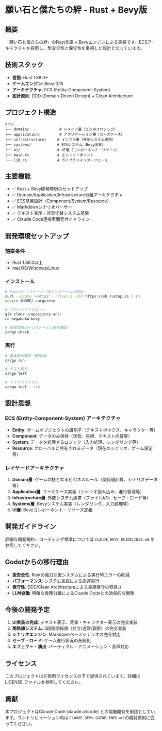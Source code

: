 # 願い石と僕たちの絆 - Rust + Bevy版

## 概要
「願い石と僕たちの絆」のRust言語 + Bevyエンジンによる実装です。ECSアーキテクチャを採用し、型安全性と保守性を重視した設計となっています。

## 技術スタック
- **言語**: Rust 1.88.0+
- **ゲームエンジン**: Bevy 0.15
- **アーキテクチャ**: ECS (Entity-Component-System)
- **設計原則**: DDD (Domain-Driven Design) + Clean Architecture

## プロジェクト構造
```
src/
├── domain/              # ドメイン層（ビジネスロジック）
├── application/         # アプリケーション層（ユースケース）
├── infrastructure/     # インフラ層（外部システム連携）
├── systems/            # ECSシステム（Bevy固有）
├── ui/                 # UI層（コンポーネント・リソース）
├── main.rs             # エントリーポイント
└── lib.rs              # ライブラリインターフェース
```

## 主要機能
- ✅ Rust + Bevy開発環境のセットアップ
- ✅ Domain/Application/Infrastructure分離アーキテクチャ
- ✅ ECS基盤設計（Component/System/Resource）
- ✅ Markdownシナリオパーサー
- ✅ テキスト表示・背景切替システム基盤
- ✅ Claude Code連携用開発ガイドライン

## 開発環境セットアップ

### 前提条件
- Rust 1.88.0以上
- macOS/Windows/Linux

### インストール
```bash
# Rustのインストール（未インストールの場合）
curl --proto '=https' --tlsv1.2 -sSf https://sh.rustup.rs | sh
source $HOME/.cargo/env

# プロジェクトクローン
git clone <repository-url>
cd negaboku-bevy

# 依存関係のインストールと動作確認
cargo check
```

### 実行
```bash
# 基本動作確認（簡易版）
cargo run

# テスト実行
cargo test

# ライブラリテスト
cargo test --lib
```

## 設計思想

### ECS (Entity-Component-System) アーキテクチャ
- **Entity**: ゲームオブジェクトの識別子（テキストボックス、キャラクター等）
- **Component**: データのみ保持（状態、座標、テキスト内容等）
- **System**: データを処理するロジック（入力処理、レンダリング等）
- **Resource**: グローバルに共有されるデータ（現在のシナリオ、ゲーム設定等）

### レイヤードアーキテクチャ
1. **Domain層**: ゲームの核となるビジネスルール（関係値計算、シナリオデータ等）
2. **Application層**: ユースケース実装（シナリオ読み込み、進行管理等）
3. **Infrastructure層**: 外部システム連携（ファイルI/O、セーブ・ロード等）
4. **Systems層**: Bevyシステム実装（レンダリング、入力処理等）
5. **UI層**: Bevyコンポーネント・リソース定義

## 開発ガイドライン
詳細な開発規約・コーディング標準については `CLAUDE_BEVY_GUIDELINES.md` を参照してください。

## Godotからの移行理由
- **型安全性**: Rustの強力な型システムによる実行時エラーの削減
- **パフォーマンス**: システム言語による高速実行
- **保守性**: DDD/Clean Architectureによる長期保守の容易さ
- **LLM協働**: 明確な責務分離によるClaude Codeとの効率的な開発

## 今後の開発予定
1. **UI実装の完成**: テキスト表示、背景・キャラクター表示の完全実装
2. **関係値システム**: 3段階関係値（対立/通常/親密）の完全実装
3. **シナリオエンジン**: Markdownベースシナリオの完全対応
4. **セーブ・ロード**: ゲーム進行状況の永続化
5. **エフェクト・演出**: パーティクル・アニメーション・音声対応

## ライセンス
このプロジェクトは非商用ライセンスの下で提供されています。詳細は LICENSE ファイルを参照してください。

## 貢献
本プロジェクトはClaude Code (claude.ai/code) との協働開発を前提としています。コントリビューション時は `CLAUDE_BEVY_GUIDELINES.md` の開発原則に従ってください。
